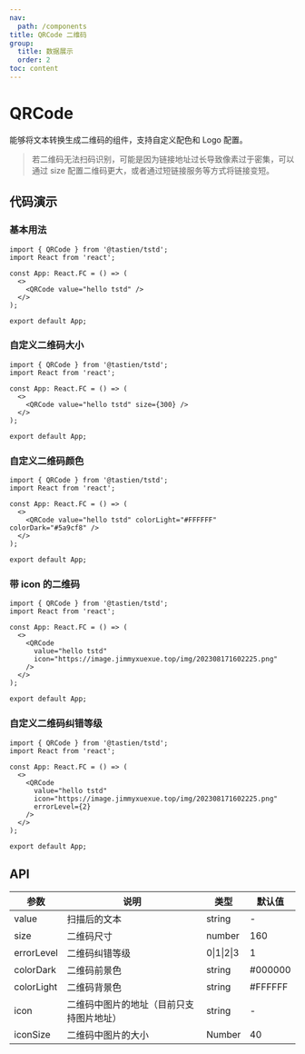 ```yaml
---
nav:
  path: /components
title: QRCode 二维码
group:
  title: 数据展示
  order: 2
toc: content
---
```


# QRCode

能够将文本转换生成二维码的组件，支持自定义配色和 Logo 配置。

> 若二维码无法扫码识别，可能是因为链接地址过长导致像素过于密集，可以通过 size 配置二维码更大，或者通过短链接服务等方式将链接变短。

## 代码演示

### 基本用法

```tsx
import { QRCode } from '@tastien/tstd';
import React from 'react';

const App: React.FC = () => (
  <>
    <QRCode value="hello tstd" />
  </>
);

export default App;
```

### 自定义二维码大小

```tsx
import { QRCode } from '@tastien/tstd';
import React from 'react';

const App: React.FC = () => (
  <>
    <QRCode value="hello tstd" size={300} />
  </>
);

export default App;
```

### 自定义二维码颜色

```tsx
import { QRCode } from '@tastien/tstd';
import React from 'react';

const App: React.FC = () => (
  <>
    <QRCode value="hello tstd" colorLight="#FFFFFF" colorDark="#5a9cf8" />
  </>
);

export default App;
```

### 带 icon 的二维码

```tsx
import { QRCode } from '@tastien/tstd';
import React from 'react';

const App: React.FC = () => (
  <>
    <QRCode
      value="hello tstd"
      icon="https://image.jimmyxuexue.top/img/202308171602225.png"
    />
  </>
);

export default App;
```

### 自定义二维码纠错等级

```tsx
import { QRCode } from '@tastien/tstd';
import React from 'react';

const App: React.FC = () => (
  <>
    <QRCode
      value="hello tstd"
      icon="https://image.jimmyxuexue.top/img/202308171602225.png"
      errorLevel={2}
    />
  </>
);

export default App;
```

## API

| 参数       | 说明                                     | 类型       | 默认值   |
| ---------- | ---------------------------------------- | ---------- | -------- |
| value      | 扫描后的文本                             | string     | -        |
| size       | 二维码尺寸                               | number     | 160      |
| errorLevel | 二维码纠错等级                           | 0\|1\|2\|3 | 1        |
| colorDark  | 二维码前景色                             | string     | \#000000 |
| colorLight | 二维码背景色                             | string     | \#FFFFFF |
| icon       | 二维码中图片的地址（目前只支持图片地址） | string     | -        |
| iconSize   | 二维码中图片的大小                       | Number     | 40       |
